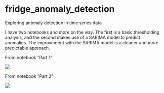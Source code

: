 # fridge_anomaly_detection
Exploring anomaly detection in time series data

I have two notebooks and more on the way.  The first is a basic thresholding analysis, and the second makes use of a SARIMA model to predict anomalies.  The improvement with the SARIMA model is a cleaner and more predictable approach.



From notebook "Part 1"

<img src="https://github.com/ericdavidkelly/fridge_anomaly_detection/blob/master/fridge_thresholding.png"/>



From notebook "Part 2"

<img src="https://github.com/ericdavidkelly/fridge_anomaly_detection/blob/master/fridge_SARIMA.png"/>
